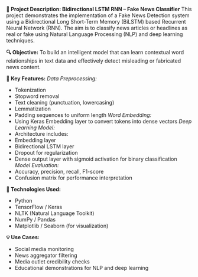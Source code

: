 **📌 Project Description: Bidirectional LSTM RNN – Fake News Classifier**
This project demonstrates the implementation of a Fake News Detection system using a Bidirectional Long Short-Term Memory (BiLSTM) based Recurrent Neural Network (RNN). The aim is to classify news articles or headlines as real or fake using Natural Language Processing (NLP) and deep learning techniques.

**🔍 Objective:**
To build an intelligent model that can learn contextual word relationships in text data and effectively detect misleading or fabricated news content.

**🧠 Key Features:**
*Data Preprocessing:*
- Tokenization
- Stopword removal
- Text cleaning (punctuation, lowercasing)
- Lemmatization
- Padding sequences to uniform length
*Word Embedding:*
- Using Keras Embedding layer to convert tokens into dense vectors
*Deep Learning Model:*
- Architecture includes:
- Embedding layer
- Bidirectional LSTM layer
- Dropout for regularization
- Dense output layer with sigmoid activation for binary classification
*Model Evaluation:*
- Accuracy, precision, recall, F1-score
- Confusion matrix for performance interpretation

**🧾 Technologies Used:**
- Python
- TensorFlow / Keras
- NLTK (Natural Language Toolkit)
- NumPy / Pandas
- Matplotlib / Seaborn (for visualization)

**💡 Use Cases:**
- Social media monitoring
- News aggregator filtering
- Media outlet credibility checks
- Educational demonstrations for NLP and deep learning
